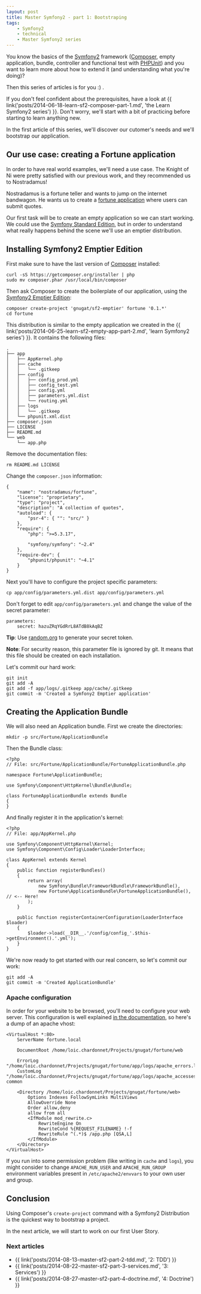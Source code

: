 ```yaml
---
layout: post
title: Master Symfony2 - part 1: Bootstraping
tags:
    - Symfony2
    - technical
    - Master Symfony2 series
---
```


You know the basics of the [Symfony2](http://symfony.com/) framework
([Composer](https://getcomposer.org/), empty application, bundle, controller and
functional test with [PHPUnit](http://phpunit.de/)) and you want to learn more
about how to extend it (and understanding what you're doing)?

Then this series of articles is for you :) .

If you don't feel confident about the prerequisites, have a look at
{{ link('posts/2014-06-18-learn-sf2-composer-part-1.md', 'the Learn Symfony2 series') }}.
Don't worry, we'll start with a bit of practicing before starting to learn
anything new.

In the first article of this series, we'll discover our cutomer's needs and
we'll bootstrap our application.

## Our use case: creating a Fortune application

In order to have real world examples, we'll need a use case. The Knight of Ni
were pretty satisfied with our previous work, and they recommended us to
Nostradamus!

Nostradamus is a fortune teller and wants to jump on the internet bandwagon. He
wants us to create a
[fortune application](http://en.wikipedia.org/wiki/Fortune_%28Unix%29)
where users can submit quotes.

Our first task will be to create an empty application so we can start working.
We could use the [Symfony Standard Edition](http://symfony.com/distributions),
but in order to understand what really happens behind the scene we'll use an
emptier distribution.

## Installing Symfony2 Emptier Edition

First make sure to have the last version of [Composer](https://getcomposer.org/)
installed:

    curl -sS https://getcomposer.org/installer | php
    sudo mv composer.phar /usr/local/bin/composer

Then ask Composer to create the boilerplate of our application, using the
[Symfony2 Emptier Edition](https://github.com/gnugat/sf2-emptier):

    composer create-project 'gnugat/sf2-emptier' fortune '0.1.*'
    cd fortune

This distribution is similar to the empty application we created in the
{{ link('posts/2014-06-25-learn-sf2-empty-app-part-2.md', 'learn Symfony2 series') }}.
It contains the following files:

    .
    ├── app
    │   ├── AppKernel.php
    │   ├── cache
    │   │   └── .gitkeep
    │   ├── config
    │   │   ├── config_prod.yml
    │   │   ├── config_test.yml
    │   │   ├── config.yml
    │   │   ├── parameters.yml.dist
    │   │   └── routing.yml
    │   ├── logs
    │   │   └── .gitkeep
    │   └── phpunit.xml.dist
    ├── composer.json
    ├── LICENSE
    ├── README.md
    └── web
        └── app.php

Remove the documentation files:

    rm README.md LICENSE

Change the `composer.json` information:

    {
        "name": "nostradamus/fortune",
        "license": "proprietary",
        "type": "project",
        "description": "A collection of quotes",
        "autoload": {
            "psr-4": { "": "src/" }
        },
        "require": {
            "php": ">=5.3.17",

            "symfony/symfony": "~2.4"
        },
        "require-dev": {
            "phpunit/phpunit": "~4.1"
        }
    }

Next you'll have to configure the project specific parameters:

    cp app/config/parameters.yml.dist app/config/parameters.yml

Don't forget to edit `app/config/parameters.yml` and change the value of the
secret parameter:

    parameters:
        secret: hazuZRqYGdRrL8ATdB8kAqBZ

**Tip**: Use [random.org](https://www.random.org/passwords/?num=1&len=24&format=html&rnd=new)
to generate your secret token.

**Note**: For security reason, this parameter file is ignored by git. It means
that this file should be created on each installation.

Let's commit our hard work:

    git init
    git add -A
    git add -f app/logs/.gitkeep app/cache/.gitkeep
    git commit -m 'Created a Symfony2 Emptier application'

## Creating the Application Bundle

We will also need an Application bundle. First we create the directories:

    mkdir -p src/Fortune/ApplicationBundle

Then the Bundle class:

    <?php
    // File: src/Fortune/ApplicationBundle/FortuneApplicationBundle.php

    namespace Fortune\ApplicationBundle;

    use Symfony\Component\HttpKernel\Bundle\Bundle;

    class FortuneApplicationBundle extends Bundle
    {
    }

And finally register it in the application's kernel:

    <?php
    // File: app/AppKernel.php

    use Symfony\Component\HttpKernel\Kernel;
    use Symfony\Component\Config\Loader\LoaderInterface;

    class AppKernel extends Kernel
    {
        public function registerBundles()
        {
            return array(
                new Symfony\Bundle\FrameworkBundle\FrameworkBundle(),
                new Fortune\ApplicationBundle\FortuneApplicationBundle(), // <-- Here!
            );
        }

        public function registerContainerConfiguration(LoaderInterface $loader)
        {
            $loader->load(__DIR__.'/config/config_'.$this->getEnvironment().'.yml');
        }
    }

We're now ready to get started with our real concern, so let's commit our work:

    git add -A
    git commit -m 'Created ApplicationBundle'

### Apache configuration

In order for your website to be browsed, you'll need to configure your web
server. This configuration is well explained
[in the documentation](http://symfony.com/doc/current/cookbook/configuration/web_server_configuration.html),
so here's a dump of an apache vhost:

    <VirtualHost *:80>
        ServerName fortune.local

        DocumentRoot /home/loic.chardonnet/Projects/gnugat/fortune/web

        ErrorLog "/home/loic.chardonnet/Projects/gnugat/fortune/app/logs/apache_errors.log"
        CustomLog "/home/loic.chardonnet/Projects/gnugat/fortune/app/logs/apache_accesses.log" common

        <Directory /home/loic.chardonnet/Projects/gnugat/fortune/web>
            Options Indexes FollowSymLinks MultiViews
            AllowOverride None
            Order allow,deny
            allow from all
            <IfModule mod_rewrite.c>
                RewriteEngine On
                RewriteCond %{REQUEST_FILENAME} !-f
                RewriteRule ^(.*)$ /app.php [QSA,L]
            </IfModule>
        </Directory>
    </VirtualHost>

If you run into some permission problem (like writing in `cache` and `logs`),
you might consider to change `APACHE_RUN_USER` and `APACHE_RUN_GROUP`
environment variables present in `/etc/apache2/envvars` to your own user and
group.

## Conclusion

Using Composer's `create-project` command with a Symfony2 Distribution is the
quickest way to bootstrap a project.

In the next article, we will start to work on our first User Story.

### Next articles

* {{ link('posts/2014-08-13-master-sf2-part-2-tdd.md', '2: TDD') }}
* {{ link('posts/2014-08-22-master-sf2-part-3-services.md', '3: Services') }}
* {{ link('posts/2014-08-27-master-sf2-part-4-doctrine.md', '4: Doctrine') }}
